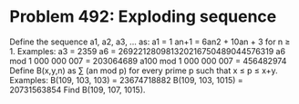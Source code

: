 # Problem 492: Exploding sequence
Define the sequence a1, a2, a3, ... as: a1 = 1 an+1 = 6an2 + 10an + 3
for n ≥ 1. Examples: a3 = 2359 a6 = 269221280981320216750489044576319 a6
mod 1 000 000 007 = 203064689 a100 mod 1 000 000 007 = 456482974 Define
B(x,y,n) as ∑ (an mod p) for every prime p such that x ≤ p ≤ x+y.
Examples: B(109, 103, 103) = 23674718882 B(109, 103, 1015) = 20731563854
Find B(109, 107, 1015).
